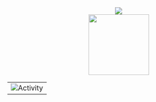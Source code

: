 <div align="center"> <img src="https://metrics.lecoq.io/Frostyume?template=classic&base=header%2C%20activity%2C%20community%2C%20repositories%2C%20metadata&base.indepth=false&base.hireable=false&base.skip=false&config.timezone=Etc%2FGMT-8"> </div>

<div align="center">
<img height="137px" src="https://github-readme-stats-git-masterrstaa-rickstaa.vercel.app/api?username=Frostyume&hide_title=true&hide_border=true&show_icons=trueline_height=21&theme=tokyonight" />
<!--
<img height="137px" src="https://github-readme-stats-git-masterrstaa-rickstaa.vercel.app/api/top-langs/?username=Frostyume&hide_title=true&hide_border=true&layout=compact&theme=tokyonight" />
</div>
-->

<table align="center">
  <tr>
    <td><img src="https://github-readme-activity-graph.cyclic.app/graph?username=Frostyume&theme=xcode" alt="Activity"/></td>
  </tr>
</table>


